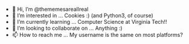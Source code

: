 - 👋 Hi, I’m @thememesareallreal
- 👀 I’m interested in ... Cookies :)  (and Python3, of course)
- 🌱 I’m currently learning ... Computer Science at Virginia Tech!!
- 💞️ I’m looking to collaborate on ... Anything :)
- 📫 How to reach me ... My username is the same on most platforms?

<!---
thememesareallreal/thememesareallreal is a ✨ special ✨ repository because its `README.md` (this file) appears on your GitHub profile.
You can click the Preview link to take a look at your changes.
--->
